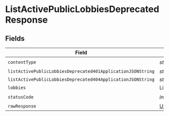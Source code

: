 # ListActivePublicLobbiesDeprecatedResponse


## Fields

| Field                                                                                                            | Type                                                                                                             | Required                                                                                                         | Description                                                                                                      |
| ---------------------------------------------------------------------------------------------------------------- | ---------------------------------------------------------------------------------------------------------------- | ---------------------------------------------------------------------------------------------------------------- | ---------------------------------------------------------------------------------------------------------------- |
| `contentType`                                                                                                    | *string*                                                                                                         | :heavy_check_mark:                                                                                               | N/A                                                                                                              |
| `listActivePublicLobbiesDeprecated401ApplicationJSONString`                                                      | *string*                                                                                                         | :heavy_minus_sign:                                                                                               | N/A                                                                                                              |
| `listActivePublicLobbiesDeprecated404ApplicationJSONString`                                                      | *string*                                                                                                         | :heavy_minus_sign:                                                                                               | N/A                                                                                                              |
| `lobbies`                                                                                                        | List<[Lobby](../../models/shared/Lobby.md)>                                                                      | :heavy_minus_sign:                                                                                               | Ok                                                                                                               |
| `statusCode`                                                                                                     | *int*                                                                                                            | :heavy_check_mark:                                                                                               | N/A                                                                                                              |
| `rawResponse`                                                                                                    | [UnityWebRequest](https://docs.unity3d.com/2021.3/Documentation/ScriptReference/Networking.UnityWebRequest.html) | :heavy_minus_sign:                                                                                               | N/A                                                                                                              |